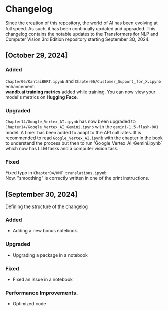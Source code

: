 # Changelog

Since the creation of this repository, the world of AI has been evolving at full speed. As such, it has been continually updated and upgraded.
This changelog contains the notable updates to the Transformers for NLP and Computer Vision 3rd Edition repository starting September 30, 2024.

## [October 29, 2024]

### Added
`Chapter06/KantaiBERT.ipynb` and `Chapter06/Customer_Support_for_X.ipynb` enhancement:    
**wandb.ai training metrics** added while training. 
You can now view your model's metrics on **Hugging Face**.

### Upgraded      

`Chapter14/Google_Vertex_AI.ipynb` has now been upgraded to `Chapter14/Google_Vertex_AI_Gemini.ipynb` with the `gemini-1.5-flash-001` model. 
A timer has been added to adapt to the API call rates.
It is recommended to read `Google_Vertex_AI.ipynb` with the chapter in the book to understand the process but then to run 'Google_Vertex_AI_Gemini.ipynb` which now has LLM tasks and a computer vision task.

### Fixed
Fixed typo in `Chapter04/WMT_translations.ipynb`:   
Now, "smoothing" is correctly written in one of the print instructions.

## [September 30, 2024]
Defining the structure of the changelog
### Added
- Adding a new bonus notebook.

### Upgraded
- Upgrading a package in a notebook

### Fixed
- Fixed an issue in a notebook

### Performance Improvements.
- Optimized code 
